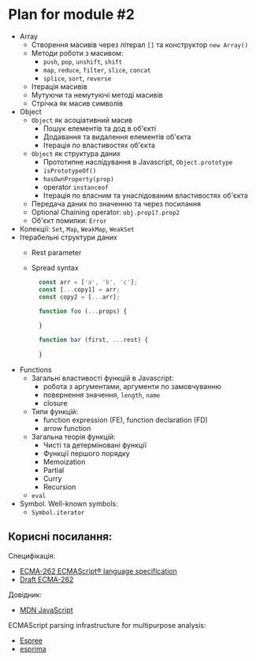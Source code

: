 # Plan for module #2

* Array
  * Створення масивів через літерал `[]` та конструктор `new Array()` 
  * Методи роботи з масивом:
    * `push`, `pop`, `unshift`, `shift`
    * `map`, `reduce`, `filter`, `slice`, `concat`
    * `splice`, `sort`, `reverse`
  * Ітерація масивів
  * Мутуючи та немутуючі методі масивів
  * Стрічка як масив символів
* Object
  * `Object` як асоціативний масив
    * Пошук елементів та дод в об'єкті
    * Додавання та видалення елементів об'єкта
    * Ітерація по властивостях об'єкта
  * `Object` як структура даних
    * Прототипне наслідування в Javascript, `Object.prototype`
    * `isPrototypeOf()`
    * `hasOwnProperty(prop)`
    * operator `instanceof`
    * Ітерація по власним та унаслідованим властивостях об'єкта
  * Передача даних по значенню та через посилання 
  * Optional Chaining operator: `obj.prop1?.prop2`
  * Об'єкт помилки: `Error`
* Колекції: `Set`, `Map`, `WeakMap`, `WeakSet`
* Ітерабельні структури даних
  * Rest parameter
  * Spread syntax
    ```js
      const arr = ['a', 'b', 'c'];
      const [...copy1] = arr;
      const copy2 = [...arr];
    ```
    
    ```js
      function foo (...props) {
      
      }
    
      function bar (first, ...rest) {
      
      }
    ```
* Functions
  * Загальні властивості функцій в Javascript:
    * робота з аргументами, аргументи по замовчуванню
    * повернення значення, `length`, `name`
    * closure
  * Типи функцій:
    * function expression (FE), function declaration (FD)
    * arrow function
  * Загальна теорія функцій:
    * Чисті та детерміновані функції
    * Функції першого порядку
    * Memoization
    * Partial
    * Curry
    * Recursion
  * `eval`
* Symbol. Well-known symbols:
  * `Symbol.iterator`

## Корисні посилання:

Специфікація:
* [ECMA-262 ECMAScript® language specification](https://www.ecma-international.org/publications-and-standards/standards/ecma-262/)
* [Draft ECMA-262](https://tc39.es/ecma262/)

Довідник:
* [MDN JavaScript](https://developer.mozilla.org/ru/docs/Web/JavaScript)

ECMAScript parsing infrastructure for multipurpose analysis:
* [Espree](https://www.npmjs.com/package/espree)
* [esprima](https://esprima.org/demo/parse.html)

